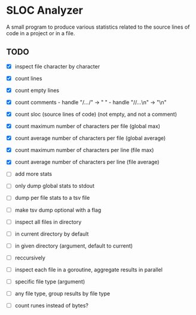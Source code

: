 # SLOC Analyzer

A small program to produce various statistics related to the source lines of code
in a project or in a file.

## TODO

- [x]  inspect file character by character
- [x]  count lines
- [x]  count empty lines
- [x]  count comments
       - handle "/*...*/" -> " "
       - handle "//...\n" -> "\n"
- [x]  count sloc (source lines of code) (not empty, and not a comment)
- [x]  count maximum number of characters per file (global max)
- [x]  count average number of characters per file (global average)
- [x]  count maximum number of characters per line (file max)
- [x]  count average number of characters per line (file average)
- [ ]  add more stats
- [ ]  only dump global stats to stdout
  - [ ]  dump per file stats to a tsv file
  - [ ]  make tsv dump optional with a flag
- [ ]  inspect all files in directory
  - [ ]  in current directory by default
  - [ ]  in given directory (argument, default to current)
  - [ ]  reccursively
  - [ ]  inspect each file in a goroutine, aggregate results in parallel
  - [ ]  specific file type (argument)
  - [ ]  any file type, group results by file type
- [ ]  count runes instead of bytes?

